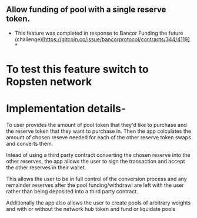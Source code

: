 ## Allow funding of pool with a single reserve token.


* This feature was completed in response to Bancor Funding the future (challenge)[https://gitcoin.co/issue/bancorprotocol/contracts/344/4119] *

# To test this feature switch to Ropsten network

# Implementation details-
To user provides the amount of pool token that they'd like to purchase and the reserve token that they want to purchase in.
Then the app colculates the amount of chosen reseve needed for each of the other reserve token swaps and converts them.

Intead of using a third party contract converting the chosen reserve into the other reserves, the app allows the user to sign the transaction and accept the other reserves in their wallet.

This allows the user to be in full control of the conversion process and any remainder reserves after the pool funding/withdrawl are left with the user rather than being deposited into a third party contract.

Additionally the app also allows the user to create pools of arbitrary weights and with or without the network hub token and fund or liquidate pools